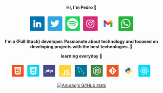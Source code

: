 <div align="center">

<h4>
Hi, I'm Pedro 👋️
</h4>

[<img title="LinkedIn" draggable="false" width="54" src="icons/social/linkedin.svg">](https://www.linkedin.com/in/xpedroleonardo/)
[<img title="Twitter" draggable="false" width="54" src="icons/social/twitter.svg">](https://twitter.com/xpedroleonardo)
[<img title="Spotify" draggable="false" width="54" src="icons/social/spotify.svg">](https://open.spotify.com/user/qsgunyaeuj7sv914as1xdez4i?si=HiDh6b-iQqaxbDAZoSY53g&utm_source=whatsapp&dl_branch=1)
[<img title="Instagram" draggable="false" width="54" src="icons/social/instagram.svg">](https://instagram.com/xpedroleonardo)
[<img title="Gmail" draggable="false" width="54" src="icons/social/gmail.svg">](mailto:xpedroleonardodev@gmail.com)
[<img title="Whatsapp" draggable="false" width="54" src="icons/social/whatsapp.svg">](https://api.whatsapp.com/send?phone=5511940462812)

</div>

<h4 align="center">
I'm a {Full Stack} developer. Passionate about technology and focused on developing projects with the best technologies. 🚀

learning everyday 🧠️

</h4>

<div align="center">

<img title="HTML" draggable="false" width="44" src="icons/dev/html.svg">&nbsp;
<img title="CSS" draggable="false" width="44" src="icons/dev/css.svg">&nbsp;
<img title="PHP" draggable="false" width="44" src="icons/dev/php.svg">&nbsp;
<img title="JavaScript" draggable="false" width="44" src="icons/dev/js.svg">&nbsp;
<img title="MySQL" draggable="false" width="44" src="icons/dev/mysql.svg">&nbsp;
<img title="NodeJS" draggable="false" width="44" src="icons/dev/node.svg">&nbsp;
<img title="Git" draggable="false" width="44" src="icons/dev/git.svg">&nbsp;
<img title="Python" draggable="false" width="44" src="icons/dev/python.svg">&nbsp;
<img title="React" draggable="false" width="44" src="icons/dev/react.svg">&nbsp;

</div>

<div align="center">

[![Anurag's GitHub stats](https://github-readme-stats.vercel.app/api?username=xpedroleonardo&hide=contribs&show_icons=true&theme=dracula&hide_title=true)](https://github.com/anuraghazra/github-readme-stats)

</div>
